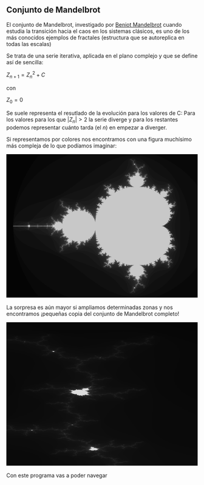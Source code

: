 ## Conjunto de Mandelbrot

El conjunto de Mandelbrot, investigado por [Beniot Mandelbrot](https://es.wikipedia.org/wiki/Beno%C3%AEt_Mandelbrot) cuando estudia la transición hacia el caos en los sistemas clásicos, es uno de los más conocidos ejemplos de fractales (estructura que se autoreplica en todas las escalas)

Se trata de una serie iterativa, aplicada en el plano complejo y que se define así de sencilla:

$Z_{n+1} = Z^2_n + C$

con

$Z_0 = 0$

Se suele representa el resutlado de la evolución para los valores de C: Para los valores para los que $|Z_n| > 2$ la serie diverge y para los restantes podemos representar cuánto tarda (el *n*) en empezar a diverger.

Si representamos por colores nos encontramos con una figura muchísimo más  compleja de lo que podíamos imaginar:

![Conjunto de Mandelbrot](./images/imagen.png)

La sorpresa es aún mayor si ampliamos determinadas zonas y nos encontramos ¡pequeñas copia del conjunto de Mandelbrot completo!

![pequeña copia del conjunto de Mandelbrot](./images/imagenMandelbrot_ampliada.png)

Con este programa vas a poder navegar